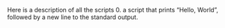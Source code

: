 Here is a description of all the scripts
0. a script that prints “Hello, World”, followed by a new line to the standard output.
